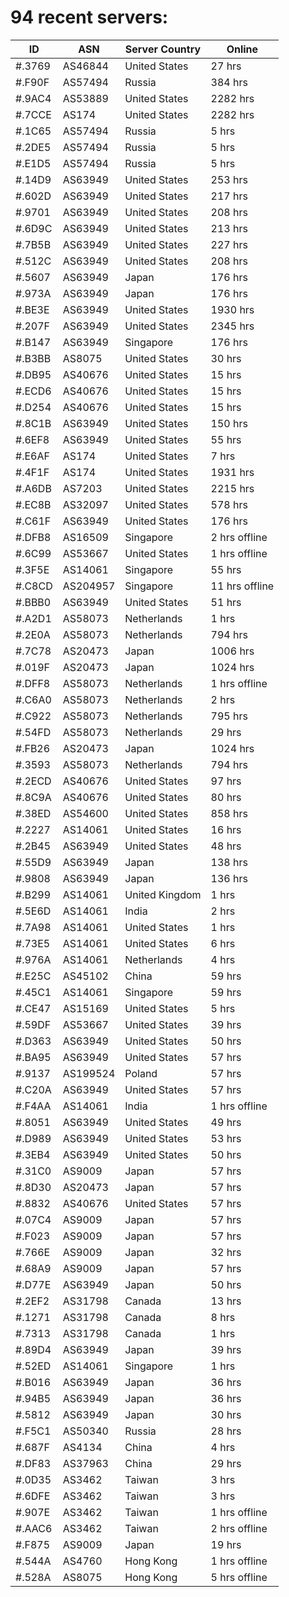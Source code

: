 # 94 recent servers:

| ID | ASN | Server Country | Online |
| ------ | ------ | ------ | ------ |
| #.3769 | AS46844 | United States | 27 hrs |
| #.F90F | AS57494 | Russia | 384 hrs |
| #.9AC4 | AS53889 | United States | 2282 hrs |
| #.7CCE | AS174 | United States | 2282 hrs |
| #.1C65 | AS57494 | Russia | 5 hrs |
| #.2DE5 | AS57494 | Russia | 5 hrs |
| #.E1D5 | AS57494 | Russia | 5 hrs |
| #.14D9 | AS63949 | United States | 253 hrs |
| #.602D | AS63949 | United States | 217 hrs |
| #.9701 | AS63949 | United States | 208 hrs |
| #.6D9C | AS63949 | United States | 213 hrs |
| #.7B5B | AS63949 | United States | 227 hrs |
| #.512C | AS63949 | United States | 208 hrs |
| #.5607 | AS63949 | Japan | 176 hrs |
| #.973A | AS63949 | Japan | 176 hrs |
| #.BE3E | AS63949 | United States | 1930 hrs |
| #.207F | AS63949 | United States | 2345 hrs |
| #.B147 | AS63949 | Singapore | 176 hrs |
| #.B3BB | AS8075 | United States | 30 hrs |
| #.DB95 | AS40676 | United States | 15 hrs |
| #.ECD6 | AS40676 | United States | 15 hrs |
| #.D254 | AS40676 | United States | 15 hrs |
| #.8C1B | AS63949 | United States | 150 hrs |
| #.6EF8 | AS63949 | United States | 55 hrs |
| #.E6AF | AS174 | United States | 7 hrs |
| #.4F1F | AS174 | United States | 1931 hrs |
| #.A6DB | AS7203 | United States | 2215 hrs |
| #.EC8B | AS32097 | United States | 578 hrs |
| #.C61F | AS63949 | United States | 176 hrs |
| #.DFB8 | AS16509 | Singapore | 2 hrs offline |
| #.6C99 | AS53667 | United States | 1 hrs offline |
| #.3F5E | AS14061 | Singapore | 55 hrs |
| #.C8CD | AS204957 | Singapore | 11 hrs offline |
| #.BBB0 | AS63949 | United States | 51 hrs |
| #.A2D1 | AS58073 | Netherlands | 1 hrs |
| #.2E0A | AS58073 | Netherlands | 794 hrs |
| #.7C78 | AS20473 | Japan | 1006 hrs |
| #.019F | AS20473 | Japan | 1024 hrs |
| #.DFF8 | AS58073 | Netherlands | 1 hrs offline |
| #.C6A0 | AS58073 | Netherlands | 2 hrs |
| #.C922 | AS58073 | Netherlands | 795 hrs |
| #.54FD | AS58073 | Netherlands | 29 hrs |
| #.FB26 | AS20473 | Japan | 1024 hrs |
| #.3593 | AS58073 | Netherlands | 794 hrs |
| #.2ECD | AS40676 | United States | 97 hrs |
| #.8C9A | AS40676 | United States | 80 hrs |
| #.38ED | AS54600 | United States | 858 hrs |
| #.2227 | AS14061 | United States | 16 hrs |
| #.2B45 | AS63949 | United States | 48 hrs |
| #.55D9 | AS63949 | Japan | 138 hrs |
| #.9808 | AS63949 | Japan | 136 hrs |
| #.B299 | AS14061 | United Kingdom | 1 hrs |
| #.5E6D | AS14061 | India | 2 hrs |
| #.7A98 | AS14061 | United States | 1 hrs |
| #.73E5 | AS14061 | United States | 6 hrs |
| #.976A | AS14061 | Netherlands | 4 hrs |
| #.E25C | AS45102 | China | 59 hrs |
| #.45C1 | AS14061 | Singapore | 59 hrs |
| #.CE47 | AS15169 | United States | 5 hrs |
| #.59DF | AS53667 | United States | 39 hrs |
| #.D363 | AS63949 | United States | 50 hrs |
| #.BA95 | AS63949 | United States | 57 hrs |
| #.9137 | AS199524 | Poland | 57 hrs |
| #.C20A | AS63949 | United States | 57 hrs |
| #.F4AA | AS14061 | India | 1 hrs offline |
| #.8051 | AS63949 | United States | 49 hrs |
| #.D989 | AS63949 | United States | 53 hrs |
| #.3EB4 | AS63949 | United States | 50 hrs |
| #.31C0 | AS9009 | Japan | 57 hrs |
| #.8D30 | AS20473 | Japan | 57 hrs |
| #.8832 | AS40676 | United States | 57 hrs |
| #.07C4 | AS9009 | Japan | 57 hrs |
| #.F023 | AS9009 | Japan | 57 hrs |
| #.766E | AS9009 | Japan | 32 hrs |
| #.68A9 | AS9009 | Japan | 57 hrs |
| #.D77E | AS63949 | Japan | 50 hrs |
| #.2EF2 | AS31798 | Canada | 13 hrs |
| #.1271 | AS31798 | Canada | 8 hrs |
| #.7313 | AS31798 | Canada | 1 hrs |
| #.89D4 | AS63949 | Japan | 39 hrs |
| #.52ED | AS14061 | Singapore | 1 hrs |
| #.B016 | AS63949 | Japan | 36 hrs |
| #.94B5 | AS63949 | Japan | 36 hrs |
| #.5812 | AS63949 | Japan | 30 hrs |
| #.F5C1 | AS50340 | Russia | 28 hrs |
| #.687F | AS4134 | China | 4 hrs |
| #.DF83 | AS37963 | China | 29 hrs |
| #.0D35 | AS3462 | Taiwan | 3 hrs |
| #.6DFE | AS3462 | Taiwan | 3 hrs |
| #.907E | AS3462 | Taiwan | 1 hrs offline |
| #.AAC6 | AS3462 | Taiwan | 2 hrs offline |
| #.F875 | AS9009 | Japan | 19 hrs |
| #.544A | AS4760 | Hong Kong | 1 hrs offline |
| #.528A | AS8075 | Hong Kong | 5 hrs offline |

